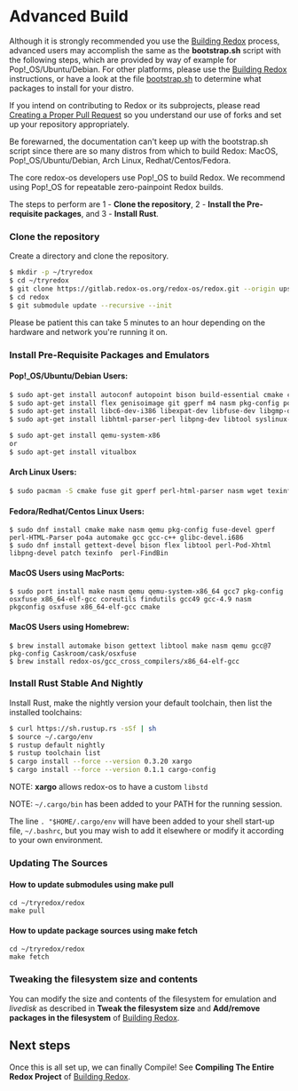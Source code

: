 # Advanced Build

Although it is strongly recommended you use the [Building Redox](./ch02-05-building-redox.html) process, advanced users may accomplish the same as the **bootstrap.sh** script with the following steps, which are provided by way of example for Pop!_OS/Ubuntu/Debian. For other platforms, please use the [Building Redox](./ch02-05-building-redox.html) instructions, or have a look at the file [bootstrap.sh](https://gitlab.redox-os.org/redox-os/redox/raw/master/bootstrap.sh) to determine what packages to install for your distro.

If you intend on contributing to Redox or its subprojects, please read [Creating a Proper Pull Request](./ch06-10-creating-proper-pull-requests.html) so you understand our use of forks and set up your repository appropriately.

Be forewarned, the documentation can't keep up with the bootstrap.sh script since there are so many distros from which to build Redox: MacOS, Pop!_OS/Ubuntu/Debian, Arch Linux, Redhat/Centos/Fedora.

The core redox-os developers use Pop!_OS to build Redox.  We recommend using Pop!_OS for repeatable zero-painpoint Redox builds.

The steps to perform are 1 - **Clone the repository**, 2 - **Install the Pre-requisite packages**, and 3 - **Install Rust**.

### Clone the repository

Create a directory and clone the repository.

 ```sh
$ mkdir -p ~/tryredox
$ cd ~/tryredox
$ git clone https://gitlab.redox-os.org/redox-os/redox.git --origin upstream --recursive
$ cd redox
$ git submodule update --recursive --init
 ```
Please be patient this can take 5 minutes to an hour depending on the hardware and network you're running it on.


### Install Pre-Requisite Packages and Emulators

#### Pop!_OS/Ubuntu/Debian Users:

```sh
$ sudo apt-get install autoconf autopoint bison build-essential cmake curl file 
$ sudo apt-get install flex genisoimage git gperf m4 nasm pkg-config po4a 
$ sudo apt-get install libc6-dev-i386 libexpat-dev libfuse-dev libgmp-dev 
$ sudo apt-get install libhtml-parser-perl libpng-dev libtool syslinux-utils texinfo

$ sudo apt-get install qemu-system-x86
or
$ sudo apt-get install vitualbox
```

#### Arch Linux Users:
```sh
$ sudo pacman -S cmake fuse git gperf perl-html-parser nasm wget texinfo bison flex po4a rsync inetutils
```

#### Fedora/Redhat/Centos Linux Users:

```
$ sudo dnf install cmake make nasm qemu pkg-config fuse-devel gperf perl-HTML-Parser po4a automake gcc gcc-c++ glibc-devel.i686
$ sudo dnf install gettext-devel bison flex libtool perl-Pod-Xhtml libpng-devel patch texinfo  perl-FindBin
```

#### MacOS Users using MacPorts:

```
$ sudo port install make nasm qemu qemu-system-x86_64 gcc7 pkg-config osxfuse x86_64-elf-gcc coreutils findutils gcc49 gcc-4.9 nasm pkgconfig osxfuse x86_64-elf-gcc cmake
```

#### MacOS Users using Homebrew:

```
$ brew install automake bison gettext libtool make nasm qemu gcc@7 pkg-config Caskroom/cask/osxfuse
$ brew install redox-os/gcc_cross_compilers/x86_64-elf-gcc
```

### Install Rust Stable And Nightly

Install Rust, make the nightly version your default toolchain, then list the installed toolchains:

```sh
$ curl https://sh.rustup.rs -sSf | sh
$ source ~/.cargo/env
$ rustup default nightly
$ rustup toolchain list
$ cargo install --force --version 0.3.20 xargo
$ cargo install --force --version 0.1.1 cargo-config
```

NOTE: **xargo** allows redox-os to have a custom `libstd`

NOTE: `~/.cargo/bin` has been added to your PATH for the running session.

The line `. "$HOME/.cargo/env` will have been added to your shell start-up file, `~/.bashrc`, but you may wish to add it elsewhere or modify it according to your own environment.

### Updating The Sources

#### How to update submodules using make pull

```
cd ~/tryredox/redox
make pull
```

#### How to update package sources using make fetch

```
cd ~/tryredox/redox
make fetch
```

### Tweaking the filesystem size and contents

You can modify the size and contents of the filesystem for emulation and *livedisk* as described in **Tweak the filesystem size** and **Add/remove packages in the filesystem** of [Building Redox](./ch02-05-building-redox.html).

Next steps
----------

Once this is all set up, we can finally Compile! See **Compiling The Entire Redox Project** of [Building Redox](./ch02-05-building-redox.html).
